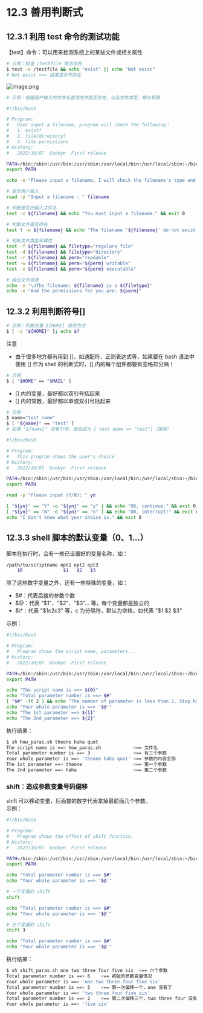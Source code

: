 # 12.3 善用判断式

## 12.3.1 利用 test 命令的测试功能

【test】命令：可以用来检测系统上的某些文件或相关属性

```bash
# 示例：检查 /testfile 是否存在
$ test -e /testfile && echo "exist" || echo "Not exist"
# Not exist <== 结果显示不存在
```

![image.png](https://cdn.nlark.com/yuque/0/2022/png/12735713/1665135235478-85b502b1-7b29-4de2-a672-7f1dce5a97a7.png#clientId=ue6102f48-ed71-4&crop=0&crop=0&crop=1&crop=1&from=paste&height=1551&id=u994aab23&margin=%5Bobject%20Object%5D&name=%E6%9C%AA%E5%91%BD%E5%90%8D.png&originHeight=3101&originWidth=2015&originalType=binary&ratio=1&rotation=0&showTitle=false&size=1099951&status=done&taskId=ud710b562-6c39-4b50-89b5-95b5722037c&title=&width=1007.5)

```bash
# 示例：根据用户输入的文件名查询文件是否存在，以及文件类型、相关权限

#!/bin/bash

# Program:
#   User input a filename, program will check the following：
#   1. exist?
#   2. file/directory?
#   3. file permissions
# History:
#   2022/10/07  Gookyn  First release

PATH=/bin:/sbin:/usr/bin:/usr/sbin:/usr/local/bin:/usr/local/sbin:~/bin
export PATH

echo -e "Please input a filename, I will check the filename's type and permission.\n"

# 提示用户输入
read -p "Input a filename : " filename

# 判断是否已输入文件名
test -z ${filename} && echo "You must input a filename." && exit 0

# 判断文件是否存在
test ! -e ${filename} && echo "The filename '${filename}' do not exist." && exit 0

# 判断文件类型和属性
test -f ${filename} && filetype="regulare file"
test -d ${filename} && filetype="directory"
test -r ${filename} && perm="readable"
test -w ${filename} && perm="${perm} writable"
test -x ${filename} && perm="${perm} executable"

# 输出文件信息
echo -e "\nThe filename: ${filename} is a ${filetype}"
echo -e "And the permissions for you are: ${perm}"
```

## 12.3.2 利用判断符号[]

```bash
# 示例：判断变量 ${HOME} 是否为空
$ [ -z "${HOME}" ]; echo $?
```

注意

- 由于很多地方都有用到 []，如通配符、正则表达式等，如果要在 bash 语法中使用 [] 作为 shell 的判断式时，[] 内的每个组件都要有空格符分隔！

```bash
# 示例
$ [ "$HOME" == "$MAIL" ]
```

- [] 内的变量，最好都以双引号括起来
- [] 内的常数，最好都以单或双引号括起来

```bash
# 示例
$ name="test name"
$ [ "${name}" == "test" ]
# 如果 "${name}" 没有引号，就会成为 [ test name == "test"]（错误）
```

```bash
#!/bin/bash

# Program:
#   This program shows the user's choice
# History:
#   2022/10/07  Gookyn  First release

PATH=/bin:/sbin:/usr/bin:/usr/sbin:/usr/local/bin:/usr/local/sbin:~/bin
export PATH

read -p "Please input (Y/N): " yn

[ "${yn}" == "Y" -o "${yn}" == "y" ] && echo "OK, continue." && exit 0
[ "${yn}" == "N" -o "${yn}" == "n" ] && echo "Oh, interrupt!" && exit 0
echo "I don't know what your choice is." && exit 0
```

## 12.3.3 shell 脚本的默认变量（$0、$1...）

脚本在执行时，会有一些已设置好的变量名称，如：

```bash
/path/to/scriptname opt1 opt2 opt3
    $0               $1   $2   $3
```

除了这些数字变量之外，还有一些特殊的变量，如：

- $#：代表后接的参数个数
- $@：代表 "$1"、"$2"、"$3"... 等，每个变量都是独立的
- $\*：代表 "$1c$2c$3" 等，c 为分隔符，默认为空格，如代表 "$1 $2 $3"

示例：

```bash
#!/bin/bash

# Program:
#   Program shows the script name, parameters...
# History:
#   2022/10/07  Gookyn  First release

PATH=/bin:/sbin:/usr/bin:/usr/sbin:/usr/local/bin:/usr/local/sbin:~/bin
export PATH

echo "The script name is ==> ${0}"
echo "Total parameter number is ==> $#"
[ "$#" -lt 2 ] && echo "The number of parameter is less than 2. Stop here." && exit 0
echo "Your whole parameter is ==> '$@'"
echo "The 1st parameter ==> ${1}"
echo "The 2nd parameter ==> ${2}"
```

执行结果：

```bash
$ sh how_paras.sh theone haha quot
The script name is ==> how_paras.sh            <== 文件名
Total parameter number is ==> 3                <== 有三个参数
Your whole parameter is ==> 'theone haha quot' <== 参数的内容全部
The 1st parameter ==> theone                   <== 第一个参数
The 2nd parameter ==> haha                     <== 第二个参数
```

### shift：造成参数变量号码偏移

shift 可以移动变量，后面接的数字代表拿掉最前面几个参数。<br />示例：

```bash
#!/bin/bash

# Program:
#   Program shows the effect of shift function.
# History:
#   2022/10/07  Gookyn  First release

PATH=/bin:/sbin:/usr/bin:/usr/sbin:/usr/local/bin:/usr/local/sbin:~/bin
export PATH

echo "Total parameter number is ==> $#"
echo "Your whole parameter is ==> '$@'"

# 一个变量的 shift
shift

echo "Total parameter number is ==> $#"
echo "Your whole parameter is ==> '$@'"

# 三个变量的 shift
shift 3

echo "Total parameter number is ==> $#"
echo "Your whole parameter is ==> '$@'"
```

执行结果：

```bash
$ sh shift_paras.sh one two three four five six  <== 六个参数
Total parameter number is ==> 6    <== 初始的参数变量情况
Your whole parameter is ==> 'one two three four five six'
Total parameter number is ==> 5    <== 第一次偏移一个，one 没有了
Your whole parameter is ==> 'two three four five six'
Total parameter number is ==> 2    <== 第二次偏移三个，two three four 没有了
Your whole parameter is ==> 'five six'
```
